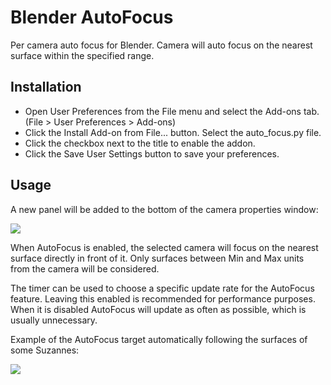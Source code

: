 # Blender AutoFocus
Per camera auto focus for Blender. Camera will auto focus on the nearest surface within the specified range.

## Installation

* Open User Preferences from the File menu and select the Add-ons tab. (File > User Preferences > Add-ons)
* Click the Install Add-on from File... button. Select the auto_focus.py file.
* Click the checkbox next to the title to enable the addon.
* Click the Save User Settings button to save your preferences.

## Usage

A new panel will be added to the bottom of the camera properties window:

<img src="https://i.imgur.com/PrYIiYK.png">

When AutoFocus is enabled, the selected camera will focus on the nearest surface directly in front of it. Only surfaces between Min and Max units from the camera will be considered.

The timer can be used to choose a specific update rate for the AutoFocus feature. Leaving this enabled is recommended for performance purposes. When it is disabled AutoFocus will update as often as possible, which is usually unnecessary.

Example of the AutoFocus target automatically following the surfaces of some Suzannes:

![](AutoFocus00010099.gif)
